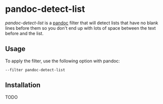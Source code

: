 # pandoc-detect-list

*pandoc-detect-list* is a [pandoc] filter that will detect lists that have no blank lines before them so you don't
end up with lots of space between the text before and the list.

[pandoc]: http://pandoc.org/

Usage
-----

To apply the filter, use the following option with pandoc:

    --filter pandoc-detect-list

Installation
------------

TODO

